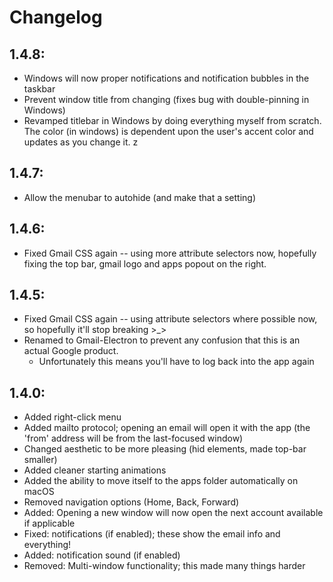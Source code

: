 # Changelog

## 1.4.8:
- Windows will now proper notifications and notification bubbles in the taskbar
- Prevent window title from changing (fixes bug with double-pinning in Windows)
- Revamped titlebar in Windows by doing everything myself from scratch. The color (in windows) is dependent upon the user's accent color and updates as you change it.
z
## 1.4.7:
- Allow the menubar to autohide (and make that a setting)

## 1.4.6: 
- Fixed Gmail CSS again -- using more attribute selectors now, hopefully fixing the top bar, gmail logo and apps popout on the right.

## 1.4.5:

- Fixed Gmail CSS again -- using attribute selectors where possible now, so hopefully it'll stop breaking >_>
- Renamed to Gmail-Electron to prevent any confusion that this is an actual Google product.
  - Unfortunately this means you'll have to log back into the app again

## 1.4.0:

- Added right-click menu
- Added mailto protocol; opening an email will open it with the app (the 'from' address will be from the last-focused window)
- Changed aesthetic to be more pleasing (hid elements, made top-bar smaller)
- Added cleaner starting animations
- Added the ability to move itself to the apps folder automatically on macOS
- Removed navigation options (Home, Back, Forward)
- Added: Opening a new window will now open the next account available if applicable
- Fixed: notifications (if enabled); these show the email info and everything!
- Added: notification sound (if enabled)
- Removed: Multi-window functionality; this made many things harder
